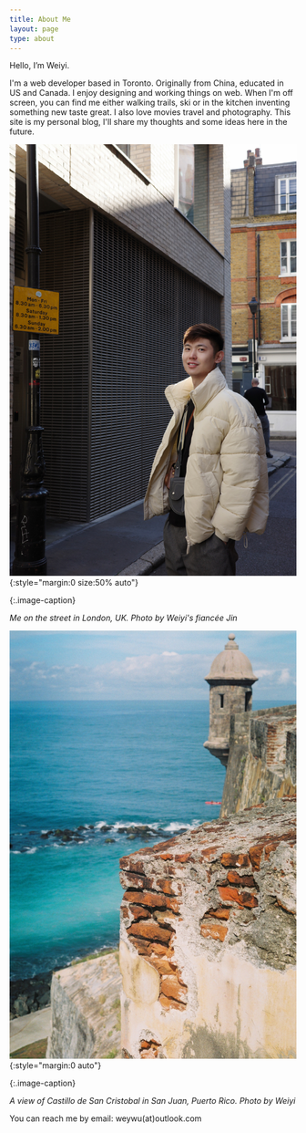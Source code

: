 ```yaml
---
title: About Me
layout: page
type: about
---
```


Hello, I’m Weiyi. 

I'm a web developer based in Toronto. Originally from China, educated in US and Canada. I enjoy designing and working things on web. When I'm off screen, you can find me either walking trails, ski or in the kitchen inventing something new taste great. I also love movies travel and photography. This site is my personal blog, I'll share my thoughts and some ideas here in the future.  

![photo by weiyi](../assets/images/me-portrait.jpeg){:style="margin:0 size:50% auto"}

{:.image-caption}

*Me on the street in London, UK. Photo by Weiyi's fiancée Jin*


![photo by weiyi](../assets/images/sanjuan.jpeg){:style="margin:0 auto"}

{:.image-caption}

*A view of Castillo de San Cristobal in San Juan, Puerto Rico. Photo by Weiyi*


You can reach me by email: weywu(at)outlook.com 
